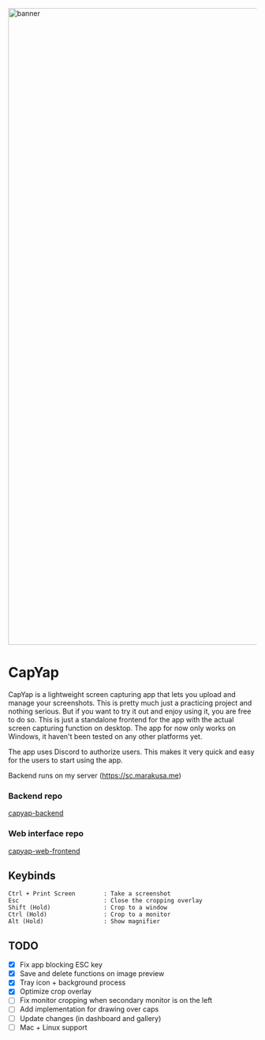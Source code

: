<img width="4096" height="1289" alt="banner" src="https://github.com/user-attachments/assets/bef4a8e1-365f-475b-909b-7a8b24a8239f" />

# CapYap
CapYap is a lightweight screen capturing app that lets you upload and manage your screenshots. This is pretty much just a practicing project and nothing serious. But if you want to try it out and enjoy using it, you are free to do so. This is just a standalone frontend for the app with the actual screen capturing function on desktop. The app for now only works on Windows, it haven't been tested on any other platforms yet.

The app uses Discord to authorize users. This makes it very quick and easy for the users to start using the app.

Backend runs on my server (https://sc.marakusa.me)

### Backend repo
[capyap-backend](https://github.com/Marakusa/capyap-backend)

### Web interface repo
[capyap-web-frontend](https://github.com/Marakusa/capyap-web-frontend)

## Keybinds
```
Ctrl + Print Screen        : Take a screenshot
Esc                        : Close the cropping overlay
Shift (Hold)               : Crop to a window
Ctrl (Hold)                : Crop to a monitor
Alt (Hold)                 : Show magnifier
```

## TODO
- [x] Fix app blocking ESC key
- [x] Save and delete functions on image preview
- [x] Tray icon + background process
- [x] Optimize crop overlay
- [ ] Fix monitor cropping when secondary monitor is on the left
- [ ] Add implementation for drawing over caps
- [ ] Update changes (in dashboard and gallery)
- [ ] Mac + Linux support
